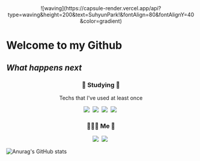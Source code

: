 <div align="center">
![waving](https://capsule-render.vercel.app/api?type=waving&height=200&text=SuhyunPark!&fontAlign=80&fontAlignY=40&color=gradient)
</div>


# Welcome to my Github
## _What happens next_

<h3 align="center">📕 Studying 📕</h3>

<p align="center"> Techs that I've used at least once</p>

<p align="center">
  <img src="https://img.shields.io/badge/Python-3766AB?style=flat-square&logo=Python&logoColor=white"/></a>&nbsp
  <img src="https://img.shields.io/badge/Go-00ADD8?style=flat-square&logo=Go&logoColor=white"/></a>&nbsp
  <img src="https://img.shields.io/badge/C-A8B9CC?style=flat-square&logo=C&logoColor=white"/></a>&nbsp
  <img src="https://img.shields.io/badge/Java-007396?style=flat-square&logo=Java&logoColor=white"/></a>&nbsp
  
<h3 align="center">🤸🏻‍♀️ Me 🤸</h3>
<p align="center">
   <img src="https://img.shields.io/badge/Instagram-E4405F?style=flat-square&logo=Instagram&logoColor=white"/></a>&nbsp
   <img src="https://img.shields.io/badge/Gmail-EA4335?style=flat-square&logo=Gmail&logoColor=white"/></a>&nbsp

![Anurag's GitHub stats](https://github-readme-stats.vercel.app/api?username=sue0725&&show_icons=true&&theme=gruvbox)
